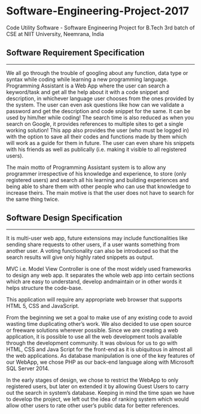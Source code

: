 # Software-Engineering-Project-2017
Code Utility Software - Software Engineering Project for B.Tech 3rd batch of CSE at NIIT University, Neemrana, India

<h2><b>Software Requirement Specification</b></h2><hr/>
We all go through the trouble of googling about any function, data type or syntax while coding while learning a new programming language. 
Programming Assistant is a Web App where the user can search a keyword/task and get all the help about it with a code snippet and description, in whichever language user chooses from the ones provided by the system. The user can even ask questions like how can we validate a password and get the description and code snippet for the same. It can be used by him/her while coding! The search time is also reduced as when you search on Google, it provides references to multiple sites to get a single working solution! This app also provides the user (who must be logged in) with the option to save all their codes and functions made by them which will work as a guide for them in future. The user can even share his snippets with his friends as well as publically (i.e. making it visible to all registered users).

The main motto of Programming Assistant system is to allow any programmer irrespective of his knowledge and experience, to store (only registered users) and search all his learning and building experiences and being able to share them with other people who can use that knowledge to increase theirs. The main motive is that the user does not have to search for the same thing twice.

<h2><b>Software Design Specification</b></h2><hr/>
It is multi-user web app, future extensions may include functionalities like sending share requests to other users, if a user wants something from another user. A voting functionality can also be introduced so that the search results will give only highly rated snippets as output.

MVC i.e. Model View Controller is one of the most widely used frameworks to design any web app. It separates the whole web app into certain sections which are easy to understand, develop andmaintain or in other words it helps structure the code-base.

This application will require any appropriate web browser that supports HTML 5, CSS and JavaScript.

From the beginning we set a goal to make use of any existing code to avoid wasting time duplicating other’s work. We also decided to use open source or freeware solutions wherever possible. Since we are creating a web application, it is possible to use all the web development tools available through the development community. It was obvious for us to go with HTML, CSS and Java Script for the front-end as it is ubiquitous in almost all the web applications. As database manipulation is one of the key features of our WebApp, we chose PHP as our back-end language along with Microsoft SQL Server 2014.

In the early stages of design, we chose to restrict the WebApp to only registered users, but later on extended it by allowing Guest Users to carry out the search in system’s database. Keeping in mind the time span we have to develop the project, we left out the idea of ranking system which would allow other users to rate other user’s public data for better references.

